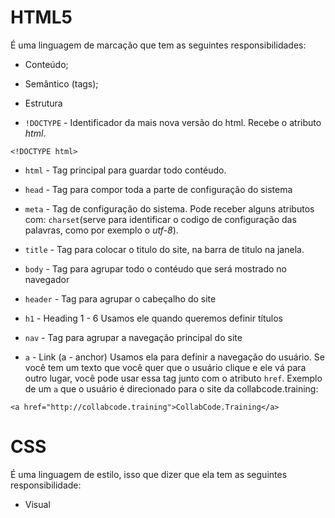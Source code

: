 # HTML5

É uma linguagem de marcação que tem as seguintes responsibilidades:

- Conteúdo;
- Semântico (tags);
- Estrutura

- `!DOCTYPE` - Identificador da mais nova versão do html. Recebe o atributo _html_.

```
<!DOCTYPE html>
```

- `html` - Tag principal para guardar todo contéudo.

- `head` - Tag para compor toda a parte de configuração do sistema

- `meta` - Tag de configuração do sistema. Pode receber alguns atributos com: `charset`(serve para identificar o codigo de configuração das palavras, como por exemplo o _utf-8_).

- `title` - Tag para colocar o titulo do site, na barra de titulo na janela.

- `body` - Tag para agrupar todo o contéudo que será mostrado no navegador

- `header` - Tag para agrupar o cabeçalho do site

- `h1` - Heading 1 - 6
  Usamos ele quando queremos definir títulos

- `nav` - Tag para agrupar a navegação principal do site

- `a` - Link (a - anchor)
  Usamos ela para definir a navegação do usuário. Se você tem um texto que você quer que o usuário clique e ele vá para outro lugar, você pode usar essa tag junto com o atributo `href`. Exemplo de um `a` que o usuário é direcionado para o site da collabcode.training:

```
<a href="http://collabcode.training">CollabCode.Training</a>
```

# CSS

É uma linguagem de estilo, isso que dizer que ela tem as seguintes responsibilidade:

- Visual

